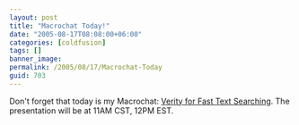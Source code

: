 ```yaml
---
layout: post
title: "Macrochat Today!"
date: "2005-08-17T08:08:00+06:00"
categories: [coldfusion]
tags: []
banner_image: 
permalink: /2005/08/17/Macrochat-Today
guid: 703
---
```


Don't forget that today is my Macrochat: <a href="http://www.macromedia.com/cfusion/event/index.cfm?event=detail&id=269697&loc=en_us">Verity for Fast Text Searching</a>. The presentation will be at 11AM CST, 12PM EST.